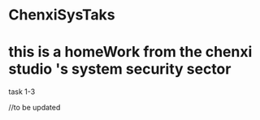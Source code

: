 # ChenxiSysTaks
# this is a homeWork from the chenxi studio 's system security sector
task 1-3

//to be updated

